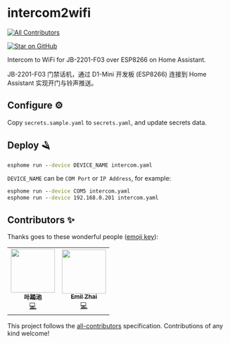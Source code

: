 # intercom2wifi
<!-- ALL-CONTRIBUTORS-BADGE:START - Do not remove or modify this section -->
[![All Contributors](https://img.shields.io/badge/all_contributors-2-orange.svg?style=flat-square)](#contributors-)
<!-- ALL-CONTRIBUTORS-BADGE:END -->
[![Star on GitHub](https://img.shields.io/github/stars/tinymins/intercom2wifi.esp.svg?style=social)](https://github.com/tinymins/intercom2wifi.esp/stargazers)

Intercom to WiFi for JB-2201-F03 over ESP8266 on Home Assistant.

JB-2201-F03 门禁话机，通过 D1-Mini 开发板 (ESP8266) 连接到 Home Assistant 实现开门与铃声推送。

## Configure ⚙️

Copy `secrets.sample.yaml` to `secrets.yaml`, and update secrets data.

## Deploy 🪒

```bat
esphome run --device DEVICE_NAME intercom.yaml
```

`DEVICE_NAME` can be `COM Port` or `IP Address`, for example:

```bat
esphome run --device COM5 intercom.yaml
esphome run --device 192.168.0.201 intercom.yaml
```

## Contributors ✨

Thanks goes to these wonderful people ([emoji key](https://allcontributors.org/docs/en/emoji-key)):

<!-- ALL-CONTRIBUTORS-LIST:START - Do not remove or modify this section -->
<!-- prettier-ignore-start -->
<!-- markdownlint-disable -->
<table>
  <tr>
    <td align="center"><a href="http://haoc.wang"><img src="https://avatars.githubusercontent.com/u/16266909?v=4?s=100" width="100px;" alt=""/><br /><sub><b>叶踏池</b></sub></a><br /><a href="https://github.com/tinymins/intercom2wifi.esp/commits?author=whc2001" title="Code">💻</a></td>
    <td align="center"><a href="https://zhaiyiming.com/"><img src="https://avatars.githubusercontent.com/u/1808990?v=4?s=100" width="100px;" alt=""/><br /><sub><b>Emil Zhai</b></sub></a><br /><a href="https://github.com/tinymins/intercom2wifi.esp/commits?author=tinymins" title="Code">💻</a></td>
  </tr>
</table>

<!-- markdownlint-restore -->
<!-- prettier-ignore-end -->

<!-- ALL-CONTRIBUTORS-LIST:END -->

This project follows the [all-contributors](https://github.com/all-contributors/all-contributors) specification. Contributions of any kind welcome!
